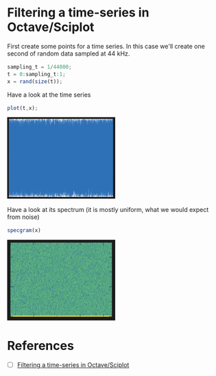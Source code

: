 # Filtering a time-series in Octave/Sciplot

First create some points for a time series. In this case we'll create one second of random data sampled at 44 kHz.

```octave
sampling_t = 1/44000;
t = 0:sampling_t:1;
x = rand(size(t));
```

Have a look at the time series

```octave
plot(t,x);
```

<img src=images/gnuplot_plot_1a.png width=50% height=50% > </img>


Have a look at its spectrum (it is mostly uniform, what we would expect from noise)

```octave
specgram(x)
```

<img src=images/gnuplot_plot_2a.png width=50% height=50% > </img>

# References

- [ ] [Filtering a time-series in Octave/Sciplot](https://en.wikibooks.org/wiki/Digital_Signal_Processing/Digital_Filters#Filtering_a_time-series_in_Octave/Sciplot)
